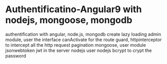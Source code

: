 # Authentificatino-Angular9 with nodejs, mongoose, mongodb
authentification with angular, node.js, mongodb create lazy loading admin module, user the interface canActivate for the route guard, httpinterceptor to intercept all the http request pagination mongoose, user module jsonwebtoken jwt in the server nodejs user nodejs bcrypt to crypt the password
